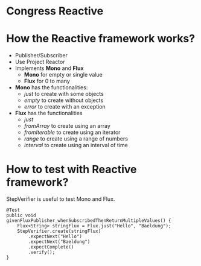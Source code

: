 Congress Reactive
=================

# How the Reactive framework works?
- Publisher/Subscriber
- Use Project Reactor
- Implements **Mono** and **Flux**
    - **Mono** for empty or single value
    - **Flux** for 0 to many
- **Mono** has the functionalities:
    - _just_ to create with some objects
    - _empty_ to create without objects
    - _error_ to create with an exception
- **Flux** has the functionalities
    - _just_
    - _fromArray_ to create using an array
    - _fromIterable_ to create using an iterator
    - _range_ to create using a range of numbers
    - _interval_ to create using an interval of time


# How to test with Reactive framework?

StepVerifier is useful to test Mono and Flux.

```
@Test
public void givenFluxPublisher_whenSubscribedThenReturnMultipleValues() {
    Flux<String> stringFlux = Flux.just("Hello", "Baeldung");
    StepVerifier.create(stringFlux)
        .expectNext("Hello")
        .expectNext("Baeldung")
        .expectComplete()
        .verify();
}
```
